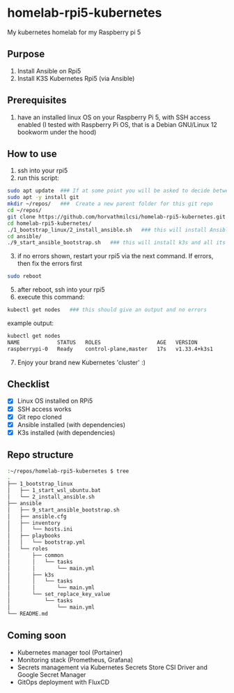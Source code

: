 # homelab-rpi5-kubernetes
My kubernetes homelab for my Raspberry pi 5

## Purpose  
1) Install Ansible on Rpi5
2) Install K3S Kubernetes Rpi5 (via Ansible)

## Prerequisites  
1) have an installed linux OS on your Raspberry Pi 5, with SSH access enabled
(I tested with Raspberry Pi OS, that is a Debian GNU/Linux 12 bookworm under the hood)

## How to use
1) ssh into your rpi5
2) run this script:
```bash
sudo apt update  ### If at some point you will be asked to decide between Yes/No/xyz, choose Yes :)
sudo apt -y install git
mkdir ~/repos/   ###  Create a new parent folder for this git repo
cd ~/repos/
git clone https://github.com/horvathmilcsi/homelab-rpi5-kubernetes.git
cd homelab-rpi5-kubernetes/
./1_bootstrap_linux/2_install_ansible.sh   ### this will install Ansible
cd ansible/
./9_start_ansible_bootstrap.sh   ### this will install k3s and all its dependencies and configs via Ansible
```
3) if no errors shown, restart your rpi5 via the next command. If errors, then fix the errors first
```bash
sudo reboot
```
5) after reboot, ssh into your rpi5
6) execute this command:
```bash
kubectl get nodes   ### this should give an output and no errors
```
example output:
```bash
kubectl get nodes
NAME            STATUS   ROLES                  AGE   VERSION
raspberrypi-0   Ready    control-plane,master   17s   v1.33.4+k3s1
```
7) Enjoy your brand new Kubernetes 'cluster' :)

## Checklist
- [x] Linux OS installed on RPi5
- [x] SSH access works
- [x] Git repo cloned
- [x] Ansible installed (with dependencies)
- [x] K3s installed (with dependencies)

## Repo structure
```bash
:~/repos/homelab-rpi5-kubernetes $ tree  
.  
├── 1_bootstrap_linux  
│   ├── 1_start_wsl_ubuntu.bat  
│   └── 2_install_ansible.sh  
├── ansible  
│   ├── 9_start_ansible_bootstrap.sh  
│   ├── ansible.cfg  
│   ├── inventory  
│   │   └── hosts.ini  
│   ├── playbooks  
│   │   └── bootstrap.yml  
│   └── roles  
│       ├── common  
│       │   └── tasks  
│       │       └── main.yml  
│       ├── k3s  
│       │   └── tasks  
│       │       └── main.yml  
│       └── set_replace_key_value  
│           └── tasks  
│               └── main.yml  
└── README.md  
```

## Coming soon
- Kubernetes manager tool (Portainer)
- Monitoring stack (Prometheus, Grafana)
- Secrets management via Kubernetes Secrets Store CSI Driver and Google Secret Manager
- GitOps deployment with FluxCD


